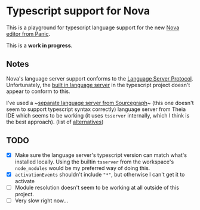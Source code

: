 # Typescript support for Nova

This is a playground for typescript language support for the new [Nova editor from Panic](https://panic.com/nova/).

This is a **work in progress**.

## Notes

Nova's language server support conforms to the [Language Server Protocol](https://microsoft.github.io/language-server-protocol/). Unfortunately, the [built in language server](https://github.com/Microsoft/TypeScript/wiki/Standalone-Server-%28tsserver%29) in the typescript project doesn't appear to conform to this.

I've used a ~[separate language server from Sourcegraph](https://github.com/sourcegraph/javascript-typescript-langserver)~ (this one doesn't seem to support typescript syntax correctly) language server from Theia IDE which seems to be working (it uses `tsserver` internally, which I think is the best approach). (list of [alternatives](https://microsoft.github.io/language-server-protocol/implementors/servers/))

## TODO

- [x] Make sure the language server's typescript version can match what's installed locally. Using the builtin `tsserver` from the workspace's `node_modules` would be my preferred way of doing this.
- [x] `activationEvents` shouldn't include `"*"`, but otherwise I can't get it to activate
- [ ] Module resolution doesn't seem to be working at all outside of this project.
- [ ] Very slow right now...
